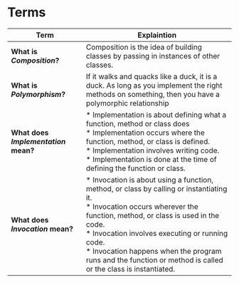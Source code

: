 # Terms

| Term                                 | Explaintion                                                                                                                                                                                                                                                                                                                                       |
| ---------------------------          | ----------------------------------------------                                                                                                                                                                                                                                                                                                    |
| **What is _Composition_?**           | Composition is the idea of building classes by passing in instances of other classes.                                                                                                                                                                                                                                                             |
| **What is _Polymorphism_?**          | If it walks and quacks like a duck, it is a duck. As long as you implement the right methods on something, then you have a polymorphic relationship                                                                                                                                                                                               |
| **What does _Implementation_ mean?** | * Implementation is about defining what a function, method or class does <br>* Implementation occurs where the function, method, or class is defined.<br>* Implementation involves writing code.<br>* Implementation is done at the time of defining the function or class.                                                                       |
| **What does _Invocation_ mean?**     | * Invocation is about using a function, method, or class by calling or instantiating it.<br>* Invocation occurs wherever the function, method, or class is used in the code.<br>* Invocation involves executing or running code.<br>* Invocation happens when the program runs and the function or method is called or the class is instantiated. |
